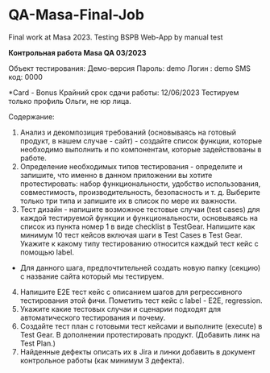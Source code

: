# QA-Masa-Final-Job
Final work at Masa 2023. Testing BSPB Web-App by manual test

**Контрольная работа
Masa QA 03/2023**

Объект тестирования: Демо-версия
Пароль: demo
Логин : demo 
SMS код: 0000

*Card - Bonus
Крайний срок сдачи работы: 12/06/2023
Тестируем только профиль Ольги, не юр лица.

Содержание:
1. Анализ и декомпозиция требований (основываясь на готовый продукт, в нашем случае - сайт) - создайте список функции, которые необходимо выполнить и по компонентам, которые задействованы в работе.
2. Определение необходимых типов тестирования - определите и запишите, что именно в данном приложении вы хотите протестировать: набор функциональности, удобство использования, совместимость, производительность, безопасность и т. д. Выберите только три типа и запишите их в список по мере их важности.
3. Тест дизайн - напишите возможное тестовые случаи (test cases) для каждой тестируемой функции и функциональности, основываясь на список из пункта номер 1 в виде checklist в TestGear. Напишите как минимум 10 тест кейсов включая шаги в Test Cases в Test Gear. Укажите к какому типу тестированию относится каждый тест кейс с помощью label.
* Для данного шага, предпочтительней создать новую папку (секцию) с название сайта который мы тестируем.
4. Напишите Е2Е тест кейс с описанием шагов для регрессивного тестирования этой фичи. Пометить тест кейс с label - Е2Е, regression.
5. Укажите какие тестовых случаи и сценарии подходят для автоматического тестирования и почему.
6. Создайте тест план с готовыми тест кейсами и выполните (execute) в Test Gear. В дополнении протестировать продукт. (Добавить линк на Test Plan.)
7. Найденные дефекты описать их в Jira и линки добавить в документ контрольное работы (как минимум 3 дефекта).
